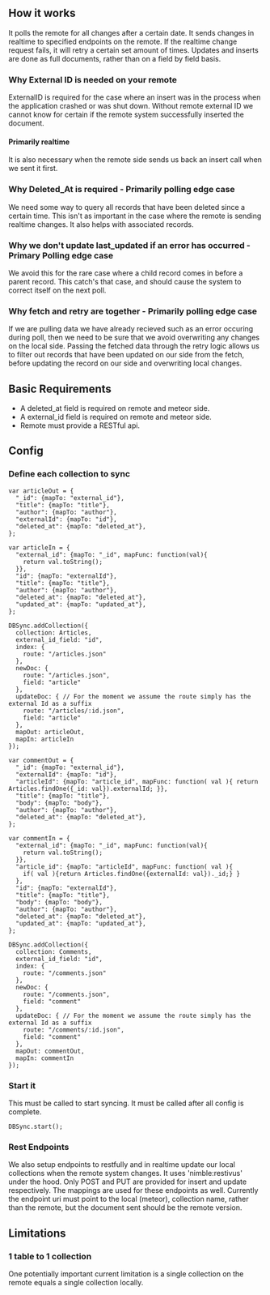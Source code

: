 ## How it works

It polls the remote for all changes after a certain date.  It sends changes in realtime to specified endpoints on the remote.  If the realtime change request fails, it will retry a certain set amount of times.  Updates and inserts are done as full documents, rather than on a field by field basis.

### Why External ID is needed on your remote

ExternalID is required for the case where an insert was in the process when the application crashed or was shut down.  Without remote external ID we cannot know for certain if the remote system successfully inserted the document.

#### Primarily realtime
It is also necessary when the remote side sends us back an insert call when we sent it first.

### Why Deleted_At is required - Primarily polling edge case

We need some way to query all records that have been deleted since a certain time.  This isn't as important in the case where the remote is sending realtime changes.  It also helps with associated records.

### Why we don't update last_updated if an error has occurred - Primary Polling edge case

We avoid this for the rare case where a child record comes in before a parent record.  This catch's that case, and should cause the system to correct itself on the next poll.

### Why fetch and retry are together - Primarily polling edge case

If we are pulling data we have already recieved such as an error occuring during poll, then we need to be sure that we avoid overwriting any changes on the local side.  Passing the fetched data through the retry logic allows us to filter out records that have been updated on our side from the fetch, before updating the record on our side and overwriting local changes.  

## Basic Requirements

- A deleted_at field is required on remote and meteor side.
- A external_id field is required on remote and meteor side.
- Remote must provide a RESTful api.

## Config

### Define each collection to sync

    var articleOut = {
      "_id": {mapTo: "external_id"},
      "title": {mapTo: "title"},
      "author": {mapTo: "author"},
      "externalId": {mapTo: "id"},
      "deleted_at": {mapTo: "deleted_at"},
    };

    var articleIn = {
      "external_id": {mapTo: "_id", mapFunc: function(val){
        return val.toString();
      }},
      "id": {mapTo: "externalId"},
      "title": {mapTo: "title"},
      "author": {mapTo: "author"},
      "deleted_at": {mapTo: "deleted_at"},
      "updated_at": {mapTo: "updated_at"},
    };

    DBSync.addCollection({ 
      collection: Articles, 
      external_id_field: "id",
      index: {
        route: "/articles.json"
      },
      newDoc: {
        route: "/articles.json",
        field: "article"
      },
      updateDoc: { // For the moment we assume the route simply has the external Id as a suffix
        route: "/articles/:id.json",
        field: "article"
      },
      mapOut: articleOut, 
      mapIn: articleIn
    });

    var commentOut = {
      "_id": {mapTo: "external_id"},
      "externalId": {mapTo: "id"},
      "articleId": {mapTo: "article_id", mapFunc: function( val ){ return Articles.findOne({_id: val}).externalId; }},
      "title": {mapTo: "title"},
      "body": {mapTo: "body"},
      "author": {mapTo: "author"},
      "deleted_at": {mapTo: "deleted_at"},
    };

    var commentIn = {
      "external_id": {mapTo: "_id", mapFunc: function(val){
        return val.toString();
      }},
      "article_id": {mapTo: "articleId", mapFunc: function( val ){ 
        if( val ){return Articles.findOne({externalId: val})._id;} }
      },
      "id": {mapTo: "externalId"},
      "title": {mapTo: "title"},
      "body": {mapTo: "body"},
      "author": {mapTo: "author"},
      "deleted_at": {mapTo: "deleted_at"},
      "updated_at": {mapTo: "updated_at"},
    };

    DBSync.addCollection({ 
      collection: Comments,
      external_id_field: "id",
      index: {
        route: "/comments.json"
      },
      newDoc: {
        route: "/comments.json",
        field: "comment"
      },
      updateDoc: { // For the moment we assume the route simply has the external Id as a suffix
        route: "/comments/:id.json",
        field: "comment"
      },
      mapOut: commentOut, 
      mapIn: commentIn
    });



### Start it

This must be called to start syncing.  It must be called after all config is complete.

    DBSync.start();

### Rest Endpoints

We also setup endpoints to restfully and in realtime update our local collections when the remote system changes. It uses 'nimble:restivus' under the hood.  Only POST and PUT are provided for insert and update respectively.  The mappings are used for these endpoints as well.  Currently the endpoint uri must point to the local (meteor), collection name, rather than the remote, but the document sent should be the remote version.

## Limitations

### 1 table to 1 collection

One potentially important current limitation is a single collection on the remote equals a single collection locally.
